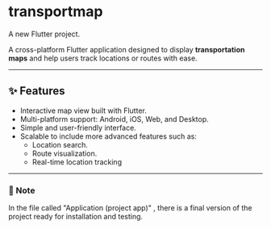 # transportmap

A new Flutter project.

A cross-platform Flutter application designed to display **transportation maps** and help users track locations or routes with ease.  

---

## ✨ Features
- Interactive map view built with Flutter.
- Multi-platform support: Android, iOS, Web, and Desktop.
- Simple and user-friendly interface.
- Scalable to include more advanced features such as:
  - Location search.
  - Route visualization.
  - Real-time location tracking

---

### 📢 Note 
In the file called "Application (project app)" , there is a final version of the project ready for installation and testing.
